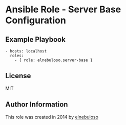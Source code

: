 # Ansible Role - Server Base Configuration

## Example Playbook

    - hosts: localhost
      roles:
        - { role: elnebuloso.server-base }

##  License

MIT

##  Author Information

This role was created in 2014 by [elnebuloso](https://github.com/elnebuloso/)